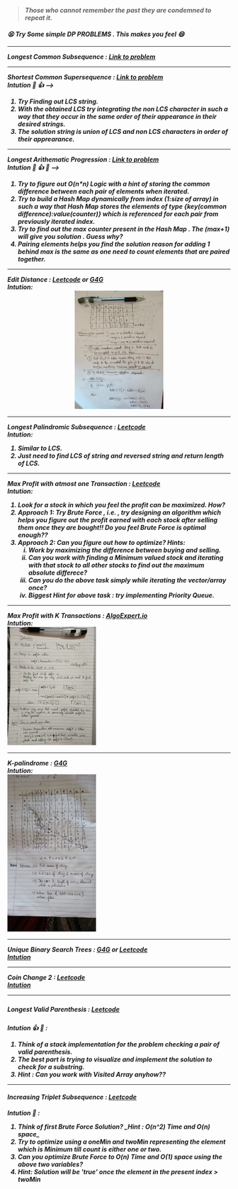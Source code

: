 <link rel="stylesheet" href="https://cdnjs.cloudflare.com/ajax/libs/materialize/1.0.0/css/materialize.min.css">
<blockquote> <strong> <i> Those who cannot remember the past they are condemned to repeat it.<i></strong> </blockquote>

<h5><strong> 😫 <i> Try Some simple DP PROBLEMS . This makes you feel 😄  <i> <strong> <h5>
<hr>
    <strong>Longest Common Subsequence : </strong><a href="https://leetcode.com/problems/longest-common-subsequence/">Link to problem</a>
<hr>
    <strong>Shortest Common Supersequence : </strong><a href="https://leetcode.com/problems/shortest-common-supersequence/">Link to problem</a>
    <br>
    Intution 🤔 👍 --> <br>
    <ol>
            <li>Try Finding out LCS string.
            <li>With the obtained LCS try integrating the non LCS character in such a way that they occur in the same order of their appearance in their desired strings.
            <li>The solution string is union of LCS and non LCS characters in order of their apprearance. 
    </ol>
<hr>
    <strong>Longest Arithematic Progression : </strong><a href="https://practice.geeksforgeeks.org/problems/longest-arithmetic-progression/0">Link to problem</a>
    <br>
    Intution 🤔 👍 💯 --> <br>
    <ol>
            <li>Try to figure out O(n*n) Logic with a hint of storing the common difference between each pair of elements when iterated. 
            <li>Try to build a Hash Map dynamically from index (1:size of array) in such a way that Hash Map stores the elements of type {key(common difference):value(counter)} which is referenced for each pair from previously iterated index.
            <li>Try to find out the max counter present in the Hash Map . The (max+1) will give you solution . Guess why?
            <li>Pairing elements helps you find the solution reason for adding 1 behind max is the same as one need to count elements that are paired together. 
    </ol>
<hr>
    <strong>Edit Distance : </strong><a href ="https://leetcode.com/problems/edit-distance/">Leetcode</a> or <a href="https://practice.geeksforgeeks.org/problems/edit-distance/0">G4G</a>
    <br>Intution:<br>
    <div style="text-align:center">    
    <img class='responsive-img' src="./images/editDistance.jpeg" width="200rem">
    </div>
<hr>
    <strong>Longest Palindromic Subsequence : </strong><a href ="https://leetcode.com/problems/longest-palindromic-subsequence/">Leetcode</a> 
    <br>Intution:<br>
   <ol>
            <li>Similar to LCS.</li>
            <li>Just need to find LCS of string and reversed string and return length of LCS.</li> 
    </ol>

<hr>
    <strong>Max Profit with atmost one Transaction : </strong><a href ="https://leetcode.com/problems/best-time-to-buy-and-sell-stock/">Leetcode</a> 
    <br>Intution:<br>
   <ol>
            <li>Look for a stock in which you feel the profit can be maximized. How?</li>
            <li>Approach 1: Try Brute Force , i.e. , try designing an algorithm which helps you figure out the profit earned with each stock after selling them once they are bought!! Do you feel Brute Force is optimal enough??</li>
            <li>Approach 2: Can you figure out how to optimize? Hints: <br>
                <ol type='i'>
                        <li>Work by maximizing the difference between buying and selling.</li>
                        <li>Can you work with finding a Minimum valued stock and iterating with that stock to all other stocks to find out the maximum absolute differece? </li>
                        <li>Can you do the above task simply while iterating the vector/array once?</li>
                        <li>Biggest Hint for above task : try implementing Priority Queue.</li>
                </ol>
            </li> 
    </ol>

<hr>
    <strong>Max Profit with K Transactions : </strong><a href ="https://www.algoexpert.io/questions/Max%20Profit%20With%20K%20Transactions">AlgoExpert.io</a> 
    <br>Intution:<br>
    <img src='./images/Max Profit with K Transactions.jpeg' class='responsive-img' width="200rem">
<hr>
        <strong>K-palindrome : </strong><a href ="https://practice.geeksforgeeks.org/problems/k-palindrome/1">G4G</a> 
        <br>Intution:<br>
        <img src='./images/k-palindrome.jpeg' class='responsive-img' width="200rem">
<hr>
        <strong>Unique Binary Search Trees : </strong><a href ="https://practice.geeksforgeeks.org/problems/unique-bsts/0">G4G</a> or <a href='https://leetcode.com/problems/unique-binary-search-trees/'>Leetcode</a> 
        <br> <a href='./pdf/uniqueBSTwithCatlanNumbers.pdf'> Intution</a><br>
<hr>
        <strong>Coin Change 2 : </strong>
        <a href='https://leetcode.com/problems/coin-change-2/'>Leetcode</a> 
        <br> <a href='./pdf/coin change ways.pdf'> Intution</a><br>
<hr>

##### Longest Valid Parenthesis : [Leetcode](https://leetcode.com/problems/longest-valid-parentheses/)

Intution 👍 🤔 :

<ol>
<li> Think of a stack implementation for the problem checking a pair of valid parenthesis.
<li> The best part is trying to visualize and implement the solution to check for a substring.
<li> Hint : Can you work with Visited Array anyhow??  
 </ol>

<hr>

#### Increasing Triplet Subsequence : [Leetcode](https://leetcode.com/problems/increasing-triplet-subsequence/)

Intution 🤔 :

<ol>
<li>Think of first Brute Force Solution?
<strong>_Hint : O(n^2) Time and O(n) space_</strong>
<li>Try to optimize using a <strong>oneMin</strong> and <strong>twoMin<strong> representing the element which is Minimum till count is either one or two.
<li>Can you optimize Brute Force to O(n) Time and O(1) space using the above two variables?
<li> <strong> Hint: </strong> Solution will be 'true' once the element in the present index > twoMin
</ol>
